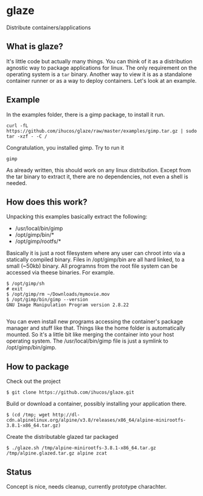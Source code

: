 # glaze

Distribute containers/applications

## What is glaze?
It's little code but actually many things. You can think of it as a
distribution agnostic way to package applications for linux. The only
requirement on the operating system is a `tar` binary. Another way to view it
is as a standalone container runner or as a way to deploy containers. Let's
look at an example.

## Example
In the examples folder, there is a gimp package, to install it run.
```
curl -fL https://github.com/ihucos/glaze/raw/master/examples/gimp.tar.gz | sudo tar -xzf - -C /
```
Congratulation, you installed gimp. Try to run it
```
gimp
```
As already written, this should work on any linux distribution. Except from the
tar binary to extract it, there are no dependencies, not even a shell is
needed.

## How does this work?
Unpacking this examples basically extract the following:
- /usr/local/bin/gimp
- /opt/gimp/bin/*
- /opt/gimp/rootfs/*

Basically it is just a root filesystem where any user can chroot into via a
statically compiled binary. Files in /opt/gimp/bin are all hard linked, to a
small (~50kb) binary. All programns from the root file system can be accessed
via theese binaries. For example.
```
$ /opt/gimp/sh
# exit
$ /opt/gimp/rm ~/Downloads/mymovie.mov
$ /opt/gimp/bin/gimp --version
GNU Image Manipulation Program version 2.8.22


```
You can even install new programs accessing the container's package manager and
stuff like that. Things like the home folder is automatically mounted. So it's
a little bit like merging the container into your host operating system. The
/usr/local/bin/gimp file is just a symlink to /opt/gimp/bin/gimp.

## How to package
Check out the project
```
$ git clone https://github.com/ihucos/glaze.git
```
Build or download a container, possibly installing your application there.
```
$ (cd /tmp; wget http://dl-cdn.alpinelinux.org/alpine/v3.8/releases/x86_64/alpine-minirootfs-3.8.1-x86_64.tar.gz)
```
Create the distributable glazed tar packaged
```
$ ./glaze.sh /tmp/alpine-minirootfs-3.8.1-x86_64.tar.gz /tmp/alpine.glazed.tar.gz alpine zcat
```

## Status
Concept is nice, needs cleanup, currently prototype charachter.
